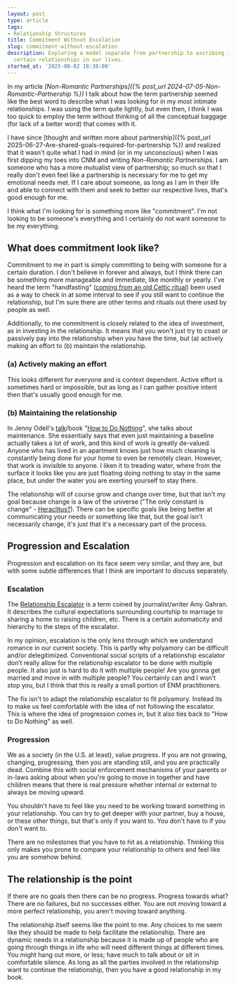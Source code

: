 ```yaml
---
layout: post
type: article
tags:
- Relationship Structures
title: Commitment Without Escalation
slug: commitment-without-escalation
description: Exploring a model separate from partnership to ascribing importance to
  certain relationships in our lives.
started_at: '2025-08-02 18:38:00'
---
```


In my article *[Non-Romantic Partnerships]({% post_url 2024-07-05-Non-Romantic-Partnership %})* I talk about how the term partnership seemed like the best word to describe what I was looking for in my most intimate relationships. I was using the term quite lightly, but even then, I think I was too quick to employ the term without thinking of all the conceptual baggage (for lack of a better word) that comes with it.

I have since [thought and written more about partnership]({% post_url 2025-06-27-Are-shared-goals-required-for-partnership %}) and realized that it wasn't quite what I had in mind (or in my unconscious) when I was first dipping my toes into CNM and writing *Non-Romantic Partnerships*. I am someone who has a more mutualist view of partnership; so much so that I really don't even feel like a partnership is necessary for me to get my emotional needs met. If I care about someone, as long as I am in their life and able to connect with them and seek to better our respective lives, that's good enough for me.

I think what I'm looking for is something more like "commitment". I'm not looking to be someone's everything and I certainly do not want someone to be my everything.

## What does commitment look like?

Commitment to me in part is simply committing to being with someone for a certain duration. I don't believe in forever and always, but I think there can be something more manageable and immediate, like monthly or yearly. I've heard the term "handfasting" ([coming from an old Celtic ritual](https://macgregorandmacduff.co.uk/blogs/news/handfast-for-a-year-and-a-day)) been used as a way to check in at some interval to see if you still want to continue the relationship, but I'm sure there are other terms and rituals out there used by people as well.

Additionally, to me commitment is closely related to the idea of investment, as in investing in the relationship. It means that you won't just try to coast or passively pay into the relationship when you have the time, but (a) actively making an effort to (b) maintain the relationship. 

### (a) Actively making an effort

This looks different for everyone and is context dependent. Active effort is sometimes hard or impossible, but as long as I can gather positive intent then that's usually good enough for me.

### (b) Maintaining the relationship

In Jenny Odell's [talk](https://medium.com/@the_jennitaur/how-to-do-nothing-57e100f59bbb)/book "[How to Do Nothing](https://www.goodreads.com/book/show/42771901-how-to-do-nothing)", she talks about maintenance. She essentially says that even just maintaining a baseline actually takes a lot of work, and this kind of work is greatly de-valued. Anyone who has lived in an apartment knows just how much cleaning is constantly being done for your home to even be remotely clean. However, that work is invisible to anyone. I liken it to treading water, where from the surface it looks like you are just floating doing nothing to stay in the same place, but under the water you are exerting yourself to stay there.

The relationship will of course grow and change over time, but that isn't my goal because change is a law of the universe ("The only constant is change" - [Heraclitus?](https://euppublishingblog.com/2021/07/19/misunderstanding-of-heraclitus/)). There can be specific goals like being better at communicating your needs or something like that, but the goal isn't necessarily change, it's just that it's a necessary part of the process.

## Progression and Escalation

Progression and escalation on its face seem very similar, and they are, but with some subtle differences that I think are important to discuss separately.

### Escalation

The [Relationship Escalator](https://solopoly.net/2012/11/29/riding-the-relationship-escalator-or-not/) is a term coined by journalist/writer Amy Gahran. It describes the cultural expectations surrounding courtship to marriage to sharing a home to raising children, etc. There is a certain automaticity and hierarchy to the steps of the escalator.

In my opinion, escalation is the only lens through which we understand romance in our current society. This is partly why polyamory can be difficult and/or delegitimized. Conventional social scripts of a relationship escalator don’t really allow for the relationship escalator to be done with multiple people. It also just is hard to do it with multiple people! Are you gonna get married and move in with multiple people? You certainly can and I won’t stop you, but I think that this is really a small portion of ENM practitioners. 

The fix isn't to adapt the relationship escalator to fit polyamory. Instead its to make us feel comfortable with the idea of not following the escalator. This is where the idea of progression comes in, but it also ties back to "How to Do Nothing" as well.

### Progression

We as a society (in the U.S. at least), value progress. If you are not growing, changing, progressing, then you are standing still, and you are practically dead. Combine this with social enforcement mechanisms of your parents or in-laws asking about when you're going to move in together and have children means that there is real pressure whether internal or external to always be moving upward.

You shouldn't have to feel like you need to be working toward something in your relationship. You can try to get deeper with your partner, buy a house, or these other things, but that's only if you want to. You don't have to if you don't want to.

There are no milestones that you have to hit as a relationship. Thinking this only makes you prone to compare your relationship to others and feel like you are somehow behind. 

## The relationship is the point

If there are no goals then there can be no progress. Progress towards what? There are no failures, but no successes either. You are not moving toward a more perfect relationship, you aren't moving toward anything.

The relationship itself seems like the point to me. Any choices to me seem like they should be made to help facilitate the relationship. There are dynamic needs in a relationship because it is made up of people who are going through things in life who will need different things at different times. You might hang out more, or less; have much to talk about or sit in comfortable silence. As long as all the parties involved in the relationship want to continue the relationship, then you have a good relationship in my book.